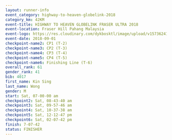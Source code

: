 ```yaml
---
layout: runner-info 
event_category: highway-to-heaven-globelink-2018 
category_km: 42KM 
event-title: HIGHWAY TO HEAVEN GLOBELINK FRASER ULTRA 2018 
event-location: Fraser Hill Pahang Malaysia 
event-logo: https://res.cloudinary.com/dykbosktl/image/upload/v1573624145/Logo/download_nnzjlh.png 
event-date: 2018-09-01 
checkpoint-name2: CP1 (T-2) 
checkpoint-name3: CP2 (T-3) 
checkpoint-name4: CP3 (T-4) 
checkpoint-name5: CP4 (T-5) 
checkpoint-name6: Finishing Line (T-6) 
overall_rank: 61
gender_rank: 41
bib: 4017
first_name: Kin Sing
last_name: Wong
gender: M
start: Sat, 07-00-00 am
checkpoint2: Sat, 08-43-40 am
checkpoint3: Sat, 09-57-46 am
checkpoint4: Sat, 10-37-38 am
checkpoint5: Sat, 12-12-47 pm
checkpoint6: Sat, 02-07-42 pm
finish: 7-07-42
status: FINISHER
---
```

